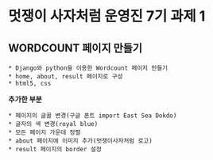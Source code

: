 멋쟁이 사자처럼 운영진 7기 과제 1
=================================
## WORDCOUNT 페이지 만들기

	* Django와 python을 이용한 Wordcount 페이지 만들기
	* home, about, result 페이지로 구성
	* html5, css 

**추가한 부분**

	* 페이지의 글꼴 변경(구글 폰트 import East Sea Dokdo)
	* 글자의 색 변경(royal blue)
	* 모든 페이지 가운데 정렬
	* about 페이지에 이미지 추가(멋쟁이사자처럼 로고)
	* result 페이지의 border 설정

